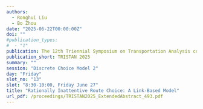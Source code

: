 ```yaml
---
authors:
  - Ronghui Liu
  - Bo Zhou
date: "2025-06-22T00:00:00Z"
doi: ""
#publication_types:
#  - "1"
publication: The 12th Triennial Symposium on Transportation Analysis conference
publication_short: TRISTAN 2025
summary: ""
session: "Discrete Choice Model 2"
day: "Friday"
slot_no: "13"
slot: "8:30-10:00, Friday June 27"
title: "Rationally Inattentive Route Choice: A Link-Based Model"
url_pdf: /proceedings/TRISTAN2025_ExtendedAbstract_493.pdf
---
```

